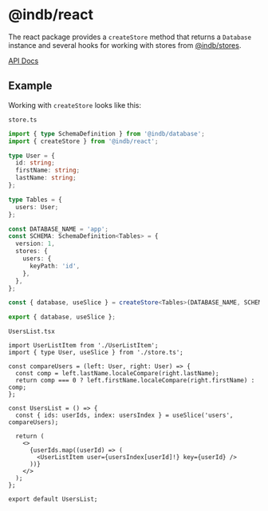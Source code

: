 # @indb/react

The react package provides a `createStore` method that returns a `Database`
instance and several hooks for working with stores from
[@indb/stores](https://www.npmjs.com/package/@indb/stores).

[API Docs](./docs/api/index.html)

## Example

Working with `createStore` looks like this:

`store.ts`

```typescript
import { type SchemaDefinition } from '@indb/database';
import { createStore } from '@indb/react';

type User = {
  id: string;
  firstName: string;
  lastName: string;
};

type Tables = {
  users: User;
};

const DATABASE_NAME = 'app';
const SCHEMA: SchemaDefinition<Tables> = {
  version: 1,
  stores: {
    users: {
      keyPath: 'id',
    },
  },
};

const { database, useSlice } = createStore<Tables>(DATABASE_NAME, SCHEMA);

export { database, useSlice };
```

`UsersList.tsx`

```tsx
import UserListItem from './UserListItem';
import { type User, useSlice } from './store.ts';

const compareUsers = (left: User, right: User) => {
  const comp = left.lastName.localeCompare(right.lastName);
  return comp === 0 ? left.firstName.localeCompare(right.firstName) : comp;
};

const UsersList = () => {
  const { ids: userIds, index: usersIndex } = useSlice('users', compareUsers);

  return (
    <>
      {userIds.map((userId) => (
        <UserListItem user={usersIndex[userId]!} key={userId} />
      ))}
    </>
  );
};

export default UsersList;
```
